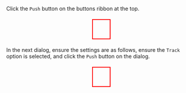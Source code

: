Click the `Push` button on the buttons ribbon at the top.

<annotate src="{{baseUrl}}/gitAndGithub/images/sourcetreeTopMenu.png" width="400" alt="Sourcetree top menu">
  <a-point x="34%" y="5%" content="Look within this box">
    <div style="width: 45px; height: 50px; border: 2px solid red; margin: 20px auto;"></div>
  </a-point>
</annotate>

In the next dialog, ensure the settings are as follows, ensure the `Track` option is selected, and click the `Push` button on the dialog.

<annotate src="{{baseUrl}}/gitAndGithub/push/images/sourcetreePushToEmptyRemote.png" width="500" alt="push to empty remote">
<a-point x="90%" y="40%" content="Look within this box">
<div style="width: 45px; height: 50px; border: 2px solid red; margin: 20px auto;"></div>
</a-point>
</annotate>
